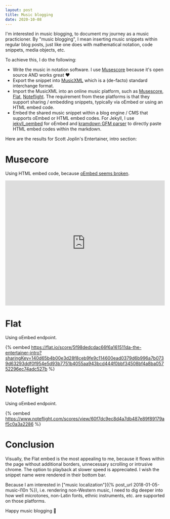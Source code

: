 ```yaml
---
layout: post
title: Music blogging
date: 2020-10-08
---
```

I'm interested in music blogging, to document my journey as a music practicioner. By "music blogging", I mean inserting music snippets within regular blog posts, just like one does with mathematical notation, code snippets, media objects, etc. 

To achieve this, I do the following:
- Write the music in notation software. I use [Musescore](https://musescore.org) because it's open source AND works great :heart:
- Export the snippet into [MusicXML](https://musicxml.com) which is a (de-facto) standard interchange format.
- Import the MusicXML into an online music platform, such as [Musescore](https://musescore.com/infojunkie), [Flat](https://flat.io/karim_ratib), [Noteflight](https://www.noteflight.com/profile/18add9c28a546a47378515d9da5eb66208a169c1). The requirement from these platforms is that they support sharing / embedding snippets, typically via oEmbed or using an HTML embed code.
- Embed the shared music snippet within a blog engine / CMS that supports oEmbed or HTML embed codes. For Jekyll, I use [jekyll_oembed](http://www.jekyll-plugins.com/plugins/jekyll_oembed) for oEmbed and [kramdown GFM parser](https://github.com/kramdown/parser-gfm) to directly paste HTML embed codes within the markdown. 

Here are the results for Scott Joplin's Entertainer, intro section: 

# Musecore 
Using HTML embed code, because [oEmbed seems broken](https://musescore.com/groups/improving-musescore-com/discuss/5077716).

<iframe width="100%" height="394" src="https://musescore.com/user/55682/scores/6383405/embed" frameborder="0" allowfullscreen allow="autoplay; fullscreen"></iframe>

# Flat
Using oEmbed endpoint.

{% oembed https://flat.io/score/5f98dedcdac66f6a161511da-the-entertainer-intro?sharingKey=140d65b4b00e3d28f8ceb9fe9c114600ead0379d6b996a7b0739d63293ddf0f954e5d93b7751b4055aa943bcd444f0bbf34508bf4a8ba05752296ec74adc527b  %}

# Noteflight
Using oEmbed endpoint.

{% oembed https://www.noteflight.com/scores/view/60f7dc9ec8d4a7db487e89f89179af5c0a3a2286 %}

# Conclusion
Visually, the Flat embed is the most appealing to me, because it flows within the page without additional borders, unnecessary scrolling or intrusive chrome. The option to playback at slower speed is appreciated. I wish the snippet name were rendered in their bottom bar.

Because I am interested in ["music localization"]({% post_url 2018-01-05-music-l10n %}), i.e. rendering non-Western music, I need to dig deeper into how well microtones, non-Latin fonts, ethnic instruments, etc. are supported on those platforms.

Happy music blogging :musical_note: